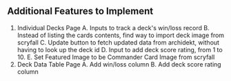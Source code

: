 ## Additional Features to Implement

1.  Individual Decks Page
    A. Inputs to track a deck's win/loss record
    B. Instead of listing the cards contents, find way to import deck image from scryfall
    C. Update button to fetch updated data from archidekt, without having to look up the deck id
    D. Input to add deck score rating, from 1 to 10.
    E. Set Featured Image to be Commander Card Image from scryfall
2.  Deck Data Table Page
    A. Add win/loss column
    B. Add deck score rating column

